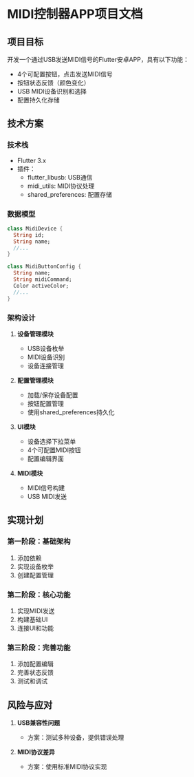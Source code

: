 # MIDI控制器APP项目文档

## 项目目标
开发一个通过USB发送MIDI信号的Flutter安卓APP，具有以下功能：
- 4个可配置按钮，点击发送MIDI信号
- 按钮状态反馈（颜色变化）
- USB MIDI设备识别和选择
- 配置持久化存储

## 技术方案

### 技术栈
- Flutter 3.x
- 插件：
  - flutter_libusb: USB通信
  - midi_utils: MIDI协议处理
  - shared_preferences: 配置存储

### 数据模型
```dart
class MidiDevice {
  String id;
  String name;
  //...
}

class MidiButtonConfig {
  String name;
  String midiCommand; 
  Color activeColor;
  //...
}
```

### 架构设计
1. **设备管理模块**
   - USB设备枚举
   - MIDI设备识别
   - 设备连接管理

2. **配置管理模块**
   - 加载/保存设备配置
   - 按钮配置管理
   - 使用shared_preferences持久化

3. **UI模块**
   - 设备选择下拉菜单
   - 4个可配置MIDI按钮
   - 配置编辑界面

4. **MIDI模块**
   - MIDI信号构建
   - USB MIDI发送

## 实现计划

### 第一阶段：基础架构
1. 添加依赖
2. 实现设备枚举
3. 创建配置管理

### 第二阶段：核心功能 
1. 实现MIDI发送
2. 构建基础UI
3. 连接UI和功能

### 第三阶段：完善功能
1. 添加配置编辑
2. 完善状态反馈
3. 测试和调试

## 风险与应对
1. **USB兼容性问题**
   - 方案：测试多种设备，提供错误处理

2. **MIDI协议差异**
   - 方案：使用标准MIDI协议实现
